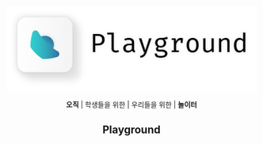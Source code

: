 <br>
<p align = 'center'><img src = 'res/Playground.png' width = '800'></p>

<p align = 'center'><b>오직</b>  |  학생들을 위한 |  우리들을 위한  |  <b>놀이터</b></p>

## <p align = 'center'>**Playground**</p>